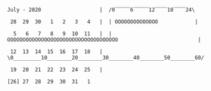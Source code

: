 ``July - 2020                   |  /0‾‾‾‾‾6‾‾‾‾‾12‾‾‾‾18‾‾‾‾24\ ``

`` 28  29  30   1   2   3   4   |  | OOOOOOOOOOOOOO            |``

``  5   6   7   8   9  10  11   |  | OOOOOOOOOOOOOOOOOOOOOOOOOOOOOOOOOOOO                          |``

`` 12  13  14  15  16  17  18   |  \0_________10________20________30________40________50________60/``

`` 19  20  21  22  23  24  25   |  ``

``[26] 27  28  29  30  31   1 ``

````

